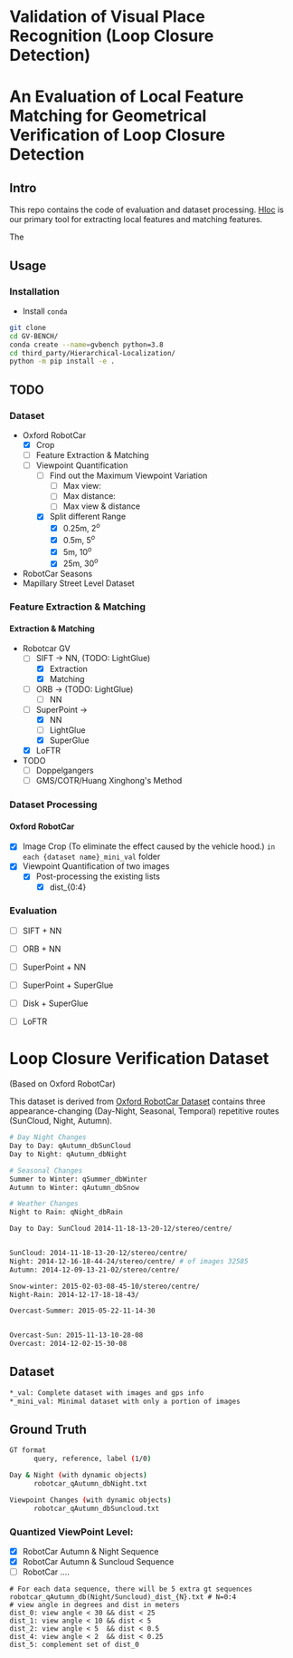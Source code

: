 # Validation of Visual Place Recognition (Loop Closure Detection)




# An Evaluation of Local Feature Matching for Geometrical Verification of Loop Closure Detection

## Intro
This repo contains the code of evaluation and dataset processing. [Hloc](https://github.com/cvg/Hierarchical-Localization) is our primary tool for extracting local features and matching features.

The 

## Usage

### Installation
- Install `conda`
  
```bash
git clone
cd GV-BENCH/
conda create --name=gvbench python=3.8
cd third_party/Hierarchical-Localization/
python -m pip install -e .
```

## TODO

### Dataset
- Oxford RobotCar
  - [x] Crop
  - [ ] Feature Extraction & Matching
  - [ ] Viewpoint Quantification
    - [ ] Find out the Maximum Viewpoint Variation
      - [ ] Max view:
      - [ ] Max distance:
      - [ ] Max view & distance
    - [x] Split different Range
      - [x] 0.25m, $2^o$
      - [x] 0.5m, $5^o$
      - [x] 5m, $10^o$
      - [x] 25m, $30^o$ 
- RobotCar Seasons
- Mapillary Street Level Dataset

### Feature Extraction & Matching
#### Extraction & Matching
- Robotcar GV
  - [ ] SIFT -> NN, (TODO: LightGlue)
    - [x] Extraction
    - [x] Matching
  - [ ] ORB -> (TODO: LightGlue)
    - [ ] NN
  - [ ] SuperPoint -> 
    - [x] NN 
    - [ ] LightGlue
    - [x] SuperGlue
  - [x] LoFTR
- TODO
  - [ ] Doppelgangers
  - [ ] GMS/COTR/Huang Xinghong's Method

### Dataset Processing
#### Oxford RobotCar
- [x] Image Crop (To eliminate the effect caused by the vehicle hood.) `in each {dataset name}_mini_val` folder
- [x] Viewpoint Quantification of two images
  - [x] Post-processing the existing lists
    - [x] dist_{0:4}
  
<!-- #### Oxford RobotCar Seasons V2 -->

### Evaluation
- [ ] SIFT + NN
- [ ] ORB + NN
- [ ] SuperPoint + NN
- [ ] SuperPoint + SuperGlue
- [ ] Disk + SuperGlue
- [ ] LoFTR


# Loop Closure Verification Dataset 
(Based on Oxford RobotCar)

This dataset is derived from [Oxford RobotCar Dataset](https://robotcar-dataset.robots.ox.ac.uk/datasets/) contains three appearance-changing (Day-Night, Seasonal, Temporal) repetitive routes (SunCloud, Night, Autumn).

```bash
# Day Night Changes
Day to Day: qAutumn_dbSunCloud
Day to Night: qAutumn_dbNight

# Seasonal Changes
Summer to Winter: qSummer_dbWinter
Autumn to Winter: qAutumn_dbSnow

# Weather Changes
Night to Rain: qNight_dbRain
```


```bash
Day to Day: SunCloud 2014-11-18-13-20-12/stereo/centre/


SunCloud: 2014-11-18-13-20-12/stereo/centre/
Night: 2014-12-16-18-44-24/stereo/centre/ # of images 32585
Autumn: 2014-12-09-13-21-02/stereo/centre/

Snow-winter: 2015-02-03-08-45-10/stereo/centre/
Night-Rain: 2014-12-17-18-18-43/

Overcast-Summer: 2015-05-22-11-14-30


Overcast-Sun: 2015-11-13-10-28-08
Overcast: 2014-12-02-15-30-08

```

## Dataset
```bash
*_val: Complete dataset with images and gps info
*_mini_val: Minimal dataset with only a portion of images
```

## Ground Truth
```bash
GT format
      query, reference, label (1/0)

Day & Night (with dynamic objects)
      robotcar_qAutumn_dbNight.txt

Viewpoint Changes (with dynamic objects)
      robotcar_qAutumn_dbSuncloud.txt

```

### Quantized ViewPoint Level:
- [x] RobotCar Autumn & Night Sequence
- [x] RobotCar Autumn & Suncloud Sequence
- [ ] RobotCar ....
```shell
# For each data sequence, there will be 5 extra gt sequences
robotcar_qAutumn_db(Night/Suncloud)_dist_{N}.txt # N=0:4
# view angle in degrees and dist in meters
dist_0: view angle < 30 && dist < 25
dist_1: view angle < 10 && dist < 5
dist_2: view angle < 5  && dist < 0.5
dist_4: view angle < 2  && dist < 0.25
dist_5: complement set of dist_0
```



